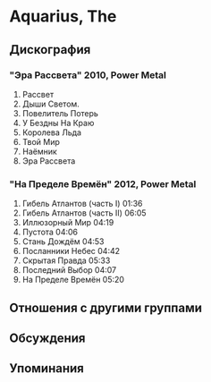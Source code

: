 # Aquarius, The



## Дискография

### "Эра Рассвета" 2010, Power Metal

1.	 Рассвет		 
2.	 Дыши Светом.
3.	 Повелитель Потерь
4.	 У Бездны На Краю
5.	 Королева Льда
6.	 Твой Мир
7.	 Наёмник	
8.	 Эра Рассвета

### "На Пределе Времён" 2012, Power Metal

1.	 Гибель Атлантов (часть I)	01:36	 
2.	 Гибель Атлантов (часть II)	06:05	 
3.	 Иллюзорный Мир	04:19	 
4.	 Пустота	04:06	 
5.	 Стань Дождём	04:53	 
6.	 Посланники Небес	04:42	 
7.	 Скрытая Правда	05:33	 
8.	 Последний Выбор	04:07	 
9.	 На Пределе Времён	05:20	


## Отношения с другими группами


## Обсуждения


## Упоминания

